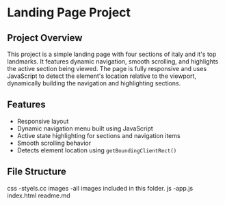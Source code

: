 # Landing Page Project

## Project Overview
This project is a simple landing page with four sections of italy and it's top landmarks. It features dynamic navigation, smooth scrolling, and highlights the active section being viewed. The page is fully responsive and uses JavaScript to detect the element's location relative to the viewport, dynamically building the navigation and highlighting sections.

## Features
- Responsive layout
- Dynamic navigation menu built using JavaScript
- Active state highlighting for sections and navigation items
- Smooth scrolling behavior
- Detects element location using `getBoundingClientRect()`

## File Structure
css
-styels.cc
images
-all images included in this folder.
js
-app.js
index.html
readme.md